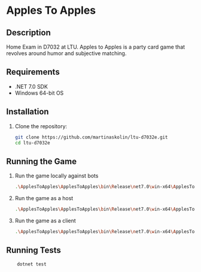 # Apples To Apples

## Description
Home Exam in D7032 at LTU. Apples to Apples is a party card game that revolves around humor and subjective matching.

## Requirements
- .NET 7.0 SDK
- Windows 64-bit OS

## Installation
1. Clone the repository:
    ```sh
    git clone https://github.com/martinaskolin/ltu-d7032e.git
    cd ltu-d7032e
    ```

## Running the Game
1. Run the game locally against bots
    ```sh
    .\ApplesToApples\ApplesToApples\bin\Release\net7.0\win-x64\ApplesToApples.exe
    ```
2. Run the game as a host
    ```sh
    .\ApplesToApples\ApplesToApples\bin\Release\net7.0\win-x64\ApplesToApples.exe [Number of Player]
    ```

2. Run the game as a client
    ```sh
    .\ApplesToApples\ApplesToApples\bin\Release\net7.0\win-x64\ApplesToApples.exe [IP Address (localhost)]
    ```

## Running Tests
```sh
    dotnet test
```
